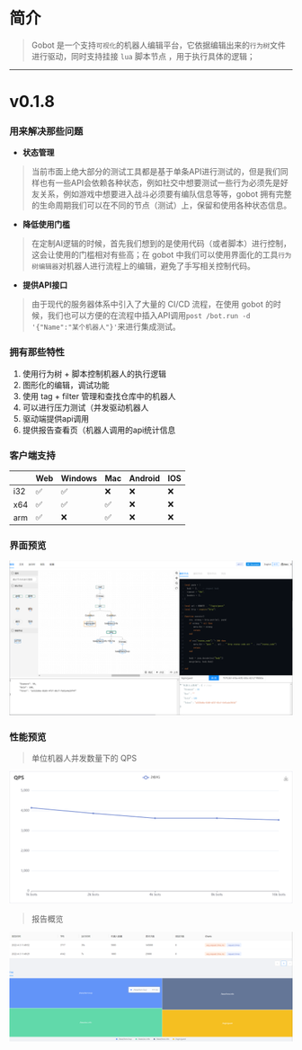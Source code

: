 # 简介

> Gobot 是一个支持`可视化`的机器人编辑平台，它依据编辑出来的`行为树`文件进行驱动，同时支持挂接 `lua` 脚本节点 ，用于执行具体的逻辑；

---
# v0.1.8

### 用来解决那些问题

* **状态管理**
> 当前市面上绝大部分的测试工具都是基于单条API进行测试的，但是我们同样也有一些API会依赖各种状态，例如社交中想要测试一些行为必须先是好友关系，例如游戏中想要进入战斗必须要有编队信息等等，gobot 拥有完整的生命周期我们可以在不同的节点（测试）上，保留和使用各种状态信息。

* **降低使用门槛** 
> 在定制AI逻辑的时候，首先我们想到的是使用代码（或者脚本）进行控制，这会让使用的门槛相对有些高；在 gobot 中我们可以使用界面化的工具`行为树编辑器`对机器人进行流程上的编辑，避免了手写相关控制代码。

* **提供API接口**
> 由于现代的服务器体系中引入了大量的 CI/CD 流程，在使用 gobot 的时候，我们也可以方便的在流程中插入API调用`post /bot.run -d '{"Name":"某个机器人"}'`来进行集成测试。



### 拥有那些特性
1. 使用行为树 + 脚本控制机器人的执行逻辑
2. 图形化的编辑，调试功能
3. 使用 tag + filter 管理和查找仓库中的机器人
4. 可以进行压力测试（并发驱动机器人
5. 驱动端提供api调用
6. 提供报告查看页（机器人调用的api统计信息



### 客户端支持
||Web|Windows|Mac|Android|IOS|
|-|-|-|-|-|-|
|i32|✅|✅|❌|❌|❌|
|x64|✅|✅|✅|❌|❌|
|arm|✅|❌|✅|❌|❌|



### 界面预览
![img](/res/preview.png)



### 性能预览

> 单位机器人并发数量下的 QPS

![img](/res/gobot_qps.png)

> 报告概览

![img](/res/report.png)
